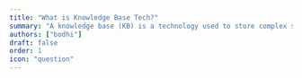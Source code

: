 ```yaml
---
title: "What is Knowledge Base Tech?"
summary: "A knowledge base (KB) is a technology used to store complex structured and unstructured information used by a computer system. KnowledgeBase.Teach (KBT) is an open source knowledge base builder for the web."
authors: ["bodhi"]
draft: false
order: 1
icon: "question"
---
```

